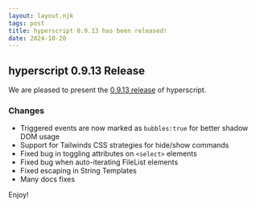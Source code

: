 ```yaml
---
layout: layout.njk
tags: post
title: hyperscript 0.9.13 has been released!
date: 2024-10-20
---
```


## hyperscript 0.9.13 Release

We are pleased to present the [0.9.13 release](https://unpkg.com/browse/hyperscript.org@0.9.13/) of hyperscript.

### Changes

* Triggered events are now marked as `bubbles:true` for better shadow DOM usage
* Support for Tailwinds CSS strategies for hide/show commands
* Fixed bug in toggling attributes on `<select>` elements
* Fixed bug when auto-iterating FileList elements
* Fixed escaping in String Templates
* Many docs fixes

Enjoy!
